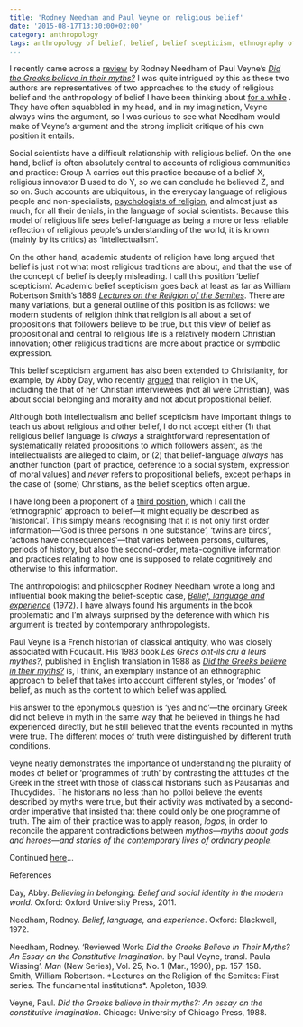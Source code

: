 ```yaml
---
title: 'Rodney Needham and Paul Veyne on religious belief'
date: '2015-08-17T13:30:00+02:00'
category: anthropology
tags: anthropology of belief, belief, belief scepticism, ethnography of belief, Greek myth, intellectualism, Paul Veyne, programmes of truth, regimes of belief, Rodney Needham, truth, religion
...
```



I recently came across a [review](http://www.jstor.org/stable/2804131) by Rodney Needham of Paul Veyne’s *[Did the Greeks believe in their myths?](https://books.google.co.uk/books?id=EpbZLRPGgBsC)* I was quite intrigued by this as these two authors are representatives of two approaches to the study of religious belief and the anthropology of belief I have been thinking about [for a while](http://jonathanmair.com/cultures-of-belief-new-paper-out-in-anthropological-theory/) . They have often squabbled in my head, and in my imagination, Veyne always wins the argument, so I was curious to see what Needham would make of Veyne’s argument and the strong implicit critique of his own position it entails.

Social scientists have a difficult relationship with religious belief. On the one hand, belief is often absolutely central to accounts of religious communities and practice: Group A carries out this practice because of a belief X, religious innovator B used to do Y, so we can conclude he believed Z, and so on. Such accounts are ubiquitous, in the everyday language of religious people and non-specialists, [psychologists of religion](http://jonathanmair.com/evolution-and-religion/), and almost just as much, for all their denials, in the language of social scientists. Because this model of religious life sees belief-language as being a more or less reliable reflection of religious people’s understanding of the world, it is known (mainly by its critics) as ‘intellectualism’.

On the other hand, academic students of religion have long argued that belief is just not what most religious traditions are about, and that the use of the concept of belief is deeply misleading. I call this position ‘belief scepticism’. Academic belief scepticism goes back at least as far as William Robertson Smith’s 1889 *[Lectures on the Religion of the Semites](https://books.google.co.uk/books?id=oAfiFpR7sv8C)*. There are many variations, but a general outline of this position is as follows: we modern students of religion think that religion is all about a set of propositions that followers believe to be true, but this view of belief as propositional and central to religious life is a relatively modern Christian innovation; other religious traditions are more about practice or symbolic expression.

This belief scepticism argument has also been extended to Christianity, for example, by Abby Day, who recently [argued](http://jonathanmair.com/abby-days-believing-in-belonging-review/) that religion in the UK, including the that of her Christian interviewees (not all were Christian), was about social belonging and morality and not about propositional belief.

Although both intellectualism and belief scepticism have important things to teach us about religious and other belief, I do not accept either (1) that religious belief language is *always* a straightforward representation of systematically related propositions to which followers assent, as the intellectualists are alleged to claim, or (2) that belief-language *always* has another function (part of practice, deference to a social system, expression of moral values) and *never* refers to propositional beliefs, except perhaps in the case of (some) Christians, as the belief sceptics often argue.

I have long been a proponent of a [third position](http://jonathanmair.com/cultures-of-belief-new-paper-out-in-anthropological-theory/), which I call the ‘ethnographic’ approach to belief—it might equally be described as ‘historical’. This simply means recognising that it is not only first order information—’God is three persons in one substance’, ‘twins are birds’, ‘actions have consequences’—that varies between persons, cultures, periods of history, but also the second-order, meta-cognitive information and practices relating to how one is supposed to relate cognitively and otherwise to this information.

The anthropologist and philosopher Rodney Needham wrote a long and influential book making the belief-sceptic case, *[Belief, language and experience](https://books.google.co.uk/books?id=khWLQgAACAAJ)* (1972). I have always found his arguments in the book problematic and I’m always surprised by the deference with which his argument is treated by contemporary anthropologists.

Paul Veyne is a French historian of classical antiquity, who was closely associated with Foucault. His 1983 book *Les Grecs ont-ils cru à leurs mythes?*, published in English translation in 1988 as *[Did the Greeks believe in their myths?](https://books.google.co.uk/books?id=EpbZLRPGgBsC)* is, I think, an exemplary instance of an ethnographic approach to belief that takes into account different styles, or ‘modes’ of belief, as much as the content to which belief was applied.

His answer to the eponymous question is ‘yes and no’—the ordinary Greek did not believe in myth in the same way that he believed in things he had experienced directly, but he still believed that the events recounted in myths were true. The different modes of truth were distinguished by different truth conditions.

Veyne neatly demonstrates the importance of understanding the plurality of modes of belief or ‘programmes of truth’ by contrasting the attitudes of the Greek in the street with those of classical historians such as Pausanias and Thucydides. The historians no less than hoi polloi believe the events described by myths were true, but their activity was motivated by a second-order imperative that insisted that there could only be one programme of truth. The aim of their practice was to apply reason, *logos*, in order to reconcile the apparent contradictions between *mythos—*myths about gods and heroes—and stories of the contemporary lives of ordinary people*.*

Continued [here](http://jonathanmair.com/needhams-review-of-paul-veynes-did-the-greeks-believe-in-their-myths/)…

References

Day, Abby. *Believing in belonging: Belief and social identity in the modern world*. Oxford: Oxford University Press, 2011.

Needham, Rodney. *Belief, language, and experience*. Oxford: Blackwell, 1972.

<div class="rw mbs">Needham, Rodney. ‘Reviewed Work: <cite>Did the Greeks Believe in Their Myths? An Essay on the Constitutive Imagination.</cite> by Paul Veyne, transl. Paula Wissing’. <cite>Man </cite>(New Series), Vol. 25, No. 1 (Mar., 1990), pp. 157-158.</div>Smith, William Robertson. *Lectures on the Religion of the Semites: First series. The fundamental institutions*. Appleton, 1889.

Veyne, Paul. *Did the Greeks believe in their myths?: An essay on the constitutive imagination*. Chicago: University of Chicago Press, 1988.
